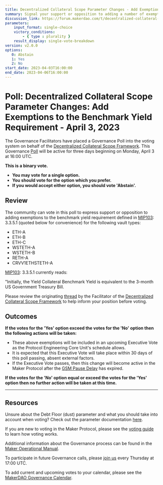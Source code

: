 ```yaml
---
title: Decentralized Collateral Scope Parameter Changes - Add Exemptions to the Benchmark Yield Requirement - April 3, 2023
summary: Signal your support or opposition to adding a number of exemptions to the benchmark yield requirement defined in MIP103: 3.3.5.1.
discussion_link: https://forum.makerdao.com/t/decentralized-collateral-scope-parameter-changes-1-april-2023/20302
parameters:
    input_format: single-choice
    victory_conditions:
        - { type : plurality }
    result_display: single-vote-breakdown
version: v2.0.0
options:
   0: Abstain
   1: Yes
   2: No
start_date: 2023-04-03T16:00:00
end_date: 2023-04-06T16:00:00
---
```

# Poll: Decentralized Collateral Scope Parameter Changes: Add Exemptions to the Benchmark Yield Requirement - April 3, 2023

The Governance Facilitators have placed a Governance Poll into the voting system on behalf of the [Decentralized Collateral Scope Framework](https://mips.makerdao.com/mips/details/MIP104). This Governance [Poll](https://manual.makerdao.com/governance/governance-cycle/weekly-governance-cycle#weekly-governance-cycle-definitions-mip16c1) will be active for three days beginning on Monday, April 3 at 16:00 UTC.

**This is a binary vote.**
- **You may vote for a single option.**
- **You should vote for the option which you prefer.**
- **If you would accept either option, you should vote 'Abstain'.**

## Review

The community can vote in this poll to express support or opposition to adding exemptions to the benchmark yield requirement defined in [MIP103](https://mips.makerdao.com/mips/details/MIP103): 3.3.5.1 (quoted below for convenience) for the following vault types:

- ETH-A
- ETH-B
- ETH-C
- WSTETH-A
- WSTETH-B
- RETH-A
- CRVV1ETHSTETH-A

[MIP103](https://mips.makerdao.com/mips/details/MIP103): 3.3.5.1 currently reads:

"Initially, the Yield Collateral Benchmark Yield is equivalent to the 3-month US Government Treasury Bill.

Please review the originating [thread](https://forum.makerdao.com/t/decentralized-collateral-scope-parameter-changes-1-april-2023/20302) by the Facilitator of the [Decentralized Collateral Scope Framework](https://mips.makerdao.com/mips/details/MIP104) to help inform your position before voting.

## Outcomes

**If the votes for the 'Yes' option exceed the votes for the 'No' option then the following actions will be taken:**
* These above exemptions will be included in an upcoming Executive Vote as the Protocol Engineering Core Unit's schedule allows.
* It is expected that this Executive Vote will take place within 30 days of this poll passing, absent external factors.
* If the Executive Vote passes, then this change will become active in the Maker Protocol after the [GSM Pause Delay](https://manual.makerdao.com/parameter-index/core/param-gsm-pause-delay) has expired.

**If the votes for the 'No' option equal or exceed the votes for the 'Yes' option then no further action will be taken at this time.**

---

## Resources

Unsure about the Debt Floor (dust) parameter and what you should take into account when voting? Check out the parameter documentation [here](https://manual.makerdao.com/parameter-index/vault-risk/param-debt-floor).

If you are new to voting in the Maker Protocol, please see the [voting guide](https://manual.makerdao.com/governance/voting-in-makerdao/on-chain-governance) to learn how voting works.

Additional information about the Governance process can be found in the [Maker Operational Manual](https://manual.makerdao.com).

To participate in future Governance calls, please [join us](https://forum.makerdao.com/tag/pubcall-:-governance-and-risk) every Thursday at 17:00 UTC.

To add current and upcoming votes to your calendar, please see the [MakerDAO Governance Calendar](https://manual.makerdao.com/makerdao/calendars/governance-calendar).
